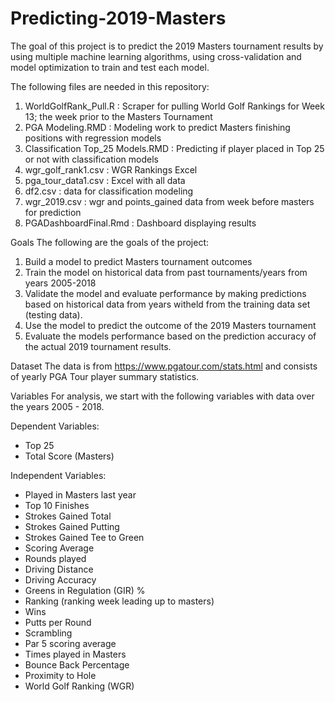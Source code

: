 # Predicting-2019-Masters
The goal of this project is to predict the 2019 Masters tournament results by using multiple machine learning algorithms, using cross-validation and model optimization to train and test each model. 

The following files are needed in this repository:

1. WorldGolfRank_Pull.R : Scraper for pulling World Golf Rankings for Week 13; the week prior to the Masters Tournament
2. PGA Modeling.RMD : Modeling work to predict Masters finishing positions with regression models
3. Classification Top_25 Models.RMD : Predicting if player placed in Top 25 or not with classification models
5. wgr_golf_rank1.csv : WGR Rankings Excel
6. pga_tour_data1.csv : Excel with all data
7. df2.csv : data for classification modeling
8. wgr_2019.csv : wgr and points_gained data from week before masters for prediction
7. PGADashboardFinal.Rmd : Dashboard displaying results

Goals
The following are the goals of the project:

1. Build a model to predict Masters tournament outcomes 
2. Train the model on historical data from past tournaments/years from years 2005-2018
3. Validate the model and evaluate performance by making predictions based on historical data from years witheld from the       training data set (testing data).
4. Use the model to predict the outcome of the 2019 Masters tournament
5. Evaluate the models performance based on the prediction accuracy of the actual 2019 tournament results.


Dataset
The data is from https://www.pgatour.com/stats.html and consists of yearly PGA Tour player summary statistics.

Variables
For analysis, we start with the following variables with data over the years 2005 - 2018.

Dependent Variables:

- Top 25
- Total Score (Masters)

Independent Variables:

- Played in Masters last year
- Top 10 Finishes
- Strokes Gained Total
- Strokes Gained Putting
- Strokes Gained Tee to Green
- Scoring Average
- Rounds played
- Driving Distance
- Driving Accuracy
- Greens in Regulation (GIR) %
- Ranking (ranking week leading up to masters)
- Wins
- Putts per Round
- Scrambling
- Par 5 scoring average
- Times played in Masters
- Bounce Back Percentage
- Proximity to Hole
- World Golf Ranking (WGR)